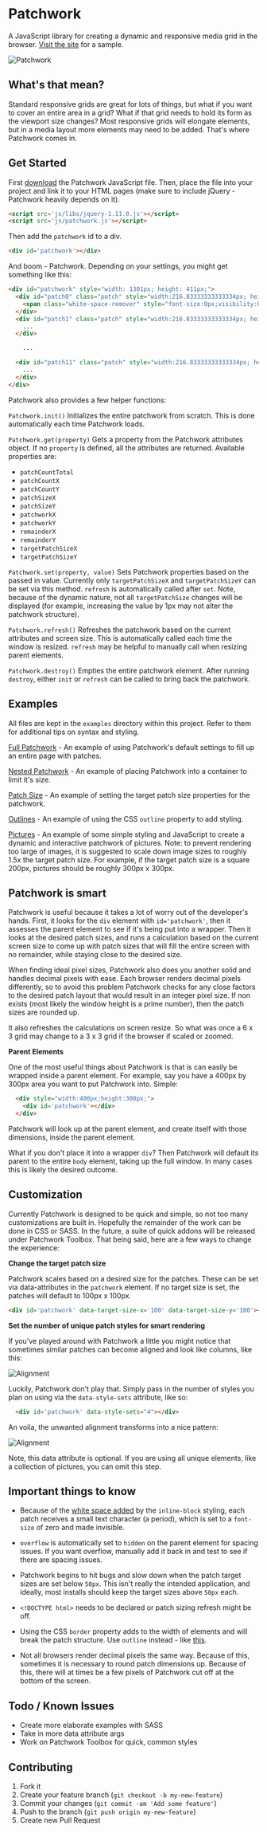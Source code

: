 # Patchwork

A JavaScript library for creating a dynamic and responsive media grid in the browser. [Visit the site](http://tgolson.com/patchwork/) for a sample.

![Patchwork](./img/sample.png)


## What's that mean?

Standard responsive grids are great for lots of things, but what if you want to cover an entire area in a grid? What if that grid needs to hold its form as the viewport size changes? Most responsive grids will elongate elements, but in a media layout more elements may need to be added. That's where Patchwork comes in.

## Get Started

First [download](http://tgolson.github.io/patchwork/js/patchwork.js) the Patchwork JavaScript file. Then, place the file into your project and link it to your HTML pages (make sure to include jQuery - Patchwork heavily depends on it).

```html
<script src='js/libs/jquery-1.11.0.js'></script>
<script src='js/patchwork.js'></script>
```

Then add the ```patchwork``` id to a div.

```html
<div id='patchwork'></div>
```

And boom - Patchwork. Depending on your settings, you might get something like this:

```html
<div id="patchwork" style="width: 1301px; height: 411px;">
  <div id="patch0" class="patch" style="width:216.83333333333334px; height:205.5px; display:inline-block;">
    <span class="white-space-remover" style="font-size:0px;visibility:hidden">.</span>
  </div>
  <div id="patch1" class="patch" style="width:216.83333333333334px; height:205.5px; display:inline-block;">
    ...
  </div>

    ...

  <div id="patch11" class="patch" style="width:216.83333333333334px; height:205.5px; display:inline-block;">
    ...
  </div>
</div>
```

Patchwork also provides a few helper functions:

```Patchwork.init()``` Initializes the entire patchwork from scratch. This is done automatically each time Patchwork loads.

```Patchwork.get(property)``` Gets a property from the Patchwork attributes object. If no ```property``` is defined, all the attributes are returned. Available properties are:

* ```patchCountTotal```
* ```patchCountX```
* ```patchCountY```
* ```patchSizeX```
* ```patchSizeY```
* ```patchworkX```
* ```patchworkY```
* ```remainderX```
* ```remainderY```
* ```targetPatchSizeX```
* ```targetPatchSizeY```

```Patchwork.set(property, value)``` Sets Patchwork properties based on the passed in value. Currently only ```targetPatchSizeX``` and ```targetPatchSizeY``` can be set via this method. ```refresh``` is automatically called after ```set```. Note, because of the dynamic nature, not all ```targetPatchSize``` changes will be displayed (for example, increasing the value by 1px may not alter the patchwork structure).

```Patchwork.refresh()``` Refreshes the patchwork based on the current attributes and screen size. This is automatically called each time the window is resized. ```refresh``` may be helpful to manually call when resizing parent elements.

```Patchwork.destroy()``` Empties the entire patchwork element. After running ```destroy```, either ```init``` or ```refresh``` can be called to bring back the patchwork.

## Examples

All files are kept in the ```examples``` directory within this project. Refer to them for additional tips on syntax and styling.

[Full Patchwork](http://tgolson.com/patchwork/examples/full_patchwork.html) - An example of using Patchwork's default settings to fill up an entire page with patches.

[Nested Patchwork](http://tgolson.com/patchwork/examples/nested_patchwork.html) - An example of placing Patchwork into a container to limit it's size.

[Patch Size](http://tgolson.com/patchwork/examples/patch_size.html) - An example of setting the target patch size properties for the patchwork.

[Outlines](http://tgolson.com/patchwork/examples/outline.html) - An example of using the CSS ```outline``` property to add styling.

[Pictures](http://tgolson.com/patchwork/examples/pictures.html) - An example of some simple styling and JavaScript to create a dynamic and interactive patchwork of pictures. Note: to prevent rendering too large of images, it is suggested to scale down image sizes to roughly 1.5x the target patch size. For example, if the target patch size is a square 200px, pictures should be roughly 300px x 300px.

## Patchwork is smart

Patchwork is useful because it takes a lot of worry out of the developer's hands. First, it looks for the ```div``` element with ```id='patchwork'```, then it assesses the parent element to see if it's being put into a wrapper. Then it looks at the desired patch sizes, and runs a calculation based on the current screen size to come up with patch sizes that will fill the entire screen with no remainder, while staying close to the desired size.

When finding ideal pixel sizes, Patchwork also does you another solid and handles decimal pixels with ease. Each browser renders decimal pixels differently, so to avoid this problem Patchwork checks for any close factors to the desired patch layout that would result in an integer pixel size. If non exists (most likely the window height is a prime number), then the patch sizes are rounded up.

It also refreshes the calculations on screen resize. So what was once a 6 x 3 grid may change to a 3 x 3 grid if the browser if scaled or zoomed.

**Parent Elements**

One of the most useful things about Patchwork is that is can easily be wrapped inside a parent element. For example, say you have a 400px by 300px area you want to put Patchwork into. Simple:

```html
  <div style="width:400px;height:300px;">
    <div id='patchwork'></div>
  </div>
```

Patchwork will look up at the parent element, and create itself with those dimensions, inside the parent element.

What if you don't place it into a wrapper ```div```? Then Patchwork will default its parent to the entire ```body``` element, taking up the full window. In many cases this is likely the desired outcome.

## Customization

Currently Patchwork is designed to be quick and simple, so not too many customizations are built in. Hopefully the remainder of the work can be done in CSS or SASS. In the future, a suite of quick addons will be released under Patchwork Toolbox. That being said, here are a few ways to change the experience:

**Change the target patch size**

Patchwork scales based on a desired size for the patches. These can be set via data-attributes in the ```patchwork``` element. If no target size is set, the patches will default to 100px x 100px.

```html
<div id='patchwork' data-target-size-x='100' data-target-size-y='100'></div>
```

**Set the number of unique patch styles for smart rendering**

If you've played around with Patchwork a little you might notice that sometimes similar patches can become aligned and look like columns, like this:

![Alignment](./img/align1.png)

Luckily, Patchwork don't play that. Simply pass in the number of styles you plan on using via the ```data-style-sets``` attribute, like so:

```html
  <div id='patchwork' data-style-sets="4"></div>
```

An voila, the unwanted alignment transforms into a nice pattern:

![Alignment](./img/align2.png)

Note, this data attribute is optional. If you are using all unique elements, like a collection of pictures, you can omit this step.

## Important things to know

* Because of the [white space added](http://davidwalsh.name/remove-whitespace-inline-block) by the ```inline-block``` styling, each patch receives a small text character (a period), which is set to a ```font-size``` of zero and made invisible.

* ```overflow``` is automatically set to ```hidden``` on the parent element for spacing issues. If you want overflow, manually add it back in and test to see if there are spacing issues.

* Patchwork begins to hit bugs and slow down when the patch target sizes are set below ```50px```. This isn't really the intended application, and ideally, most installs should keep the target sizes above ```50px``` each.

* ```<!DOCTYPE html>``` needs to be declared or patch sizing refresh might be off.

* Using the CSS ```border``` property adds to the width of elements and will break the patch structure. Use ```outline``` instead - like [this](http://tgolson.com/patchwork/examples/outline.html).

* Not all browsers render decimal pixels the same way. Because of this, sometimes it is necessary to round patch dimensions up. Because of this, there will at times be a few pixels of Patchwork cut off at the bottom of the screen.

## Todo / Known Issues

* Create more elaborate examples with SASS
* Take in more data attribute args
* Work on Patchwork Toolbox for quick, common styles

## Contributing

1. Fork it
2. Create your feature branch (`git checkout -b my-new-feature`)
3. Commit your changes (`git commit -am 'Add some feature'`)
4. Push to the branch (`git push origin my-new-feature`)
5. Create new Pull Request
